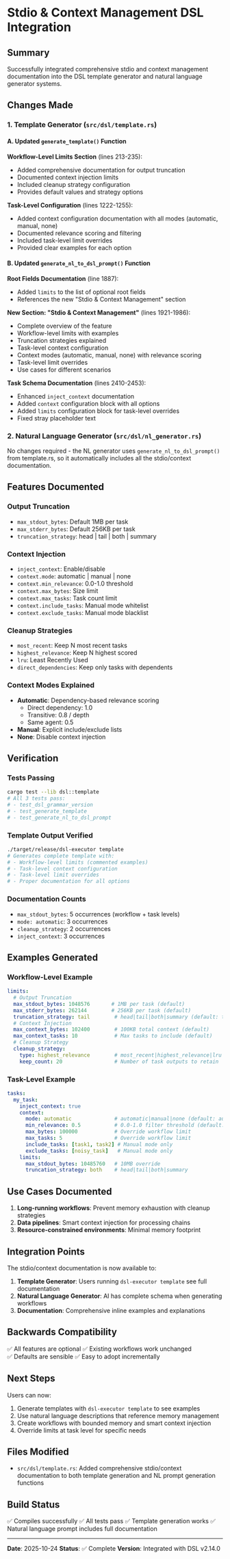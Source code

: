 # Stdio & Context Management DSL Integration

## Summary

Successfully integrated comprehensive stdio and context management documentation into the DSL template generator and natural language generator systems.

## Changes Made

### 1. Template Generator (`src/dsl/template.rs`)

#### A. Updated `generate_template()` Function

**Workflow-Level Limits Section** (lines 213-235):
- Added comprehensive documentation for output truncation
- Documented context injection limits
- Included cleanup strategy configuration
- Provides default values and strategy options

**Task-Level Configuration** (lines 1222-1255):
- Added context configuration documentation with all modes (automatic, manual, none)
- Documented relevance scoring and filtering
- Included task-level limit overrides
- Provided clear examples for each option

#### B. Updated `generate_nl_to_dsl_prompt()` Function

**Root Fields Documentation** (line 1887):
- Added `limits` to the list of optional root fields
- References the new "Stdio & Context Management" section

**New Section: "Stdio & Context Management"** (lines 1921-1986):
- Complete overview of the feature
- Workflow-level limits with examples
- Truncation strategies explained
- Task-level context configuration
- Context modes (automatic, manual, none) with relevance scoring
- Task-level limit overrides
- Use cases for different scenarios

**Task Schema Documentation** (lines 2410-2453):
- Enhanced `inject_context` documentation
- Added `context` configuration block with all options
- Added `limits` configuration block for task-level overrides
- Fixed stray placeholder text

### 2. Natural Language Generator (`src/dsl/nl_generator.rs`)

No changes required - the NL generator uses `generate_nl_to_dsl_prompt()` from template.rs, so it automatically includes all the stdio/context documentation.

## Features Documented

### Output Truncation
- `max_stdout_bytes`: Default 1MB per task
- `max_stderr_bytes`: Default 256KB per task
- `truncation_strategy`: head | tail | both | summary

### Context Injection
- `inject_context`: Enable/disable
- `context.mode`: automatic | manual | none
- `context.min_relevance`: 0.0-1.0 threshold
- `context.max_bytes`: Size limit
- `context.max_tasks`: Task count limit
- `context.include_tasks`: Manual mode whitelist
- `context.exclude_tasks`: Manual mode blacklist

### Cleanup Strategies
- `most_recent`: Keep N most recent tasks
- `highest_relevance`: Keep N highest scored
- `lru`: Least Recently Used
- `direct_dependencies`: Keep only tasks with dependents

### Context Modes Explained
- **Automatic**: Dependency-based relevance scoring
  - Direct dependency: 1.0
  - Transitive: 0.8 / depth
  - Same agent: 0.5
- **Manual**: Explicit include/exclude lists
- **None**: Disable context injection

## Verification

### Tests Passing
```bash
cargo test --lib dsl::template
# All 3 tests pass:
# - test_dsl_grammar_version
# - test_generate_template
# - test_generate_nl_to_dsl_prompt
```

### Template Output Verified
```bash
./target/release/dsl-executor template
# Generates complete template with:
# - Workflow-level limits (commented examples)
# - Task-level context configuration
# - Task-level limit overrides
# - Proper documentation for all options
```

### Documentation Counts
- `max_stdout_bytes`: 5 occurrences (workflow + task levels)
- `mode: automatic`: 3 occurrences
- `cleanup_strategy`: 2 occurrences
- `inject_context`: 3 occurrences

## Examples Generated

### Workflow-Level Example
```yaml
limits:
  # Output Truncation
  max_stdout_bytes: 1048576       # 1MB per task (default)
  max_stderr_bytes: 262144        # 256KB per task (default)
  truncation_strategy: tail        # head|tail|both|summary (default: tail)
  # Context Injection
  max_context_bytes: 102400        # 100KB total context (default)
  max_context_tasks: 10            # Max tasks to include (default)
  # Cleanup Strategy
  cleanup_strategy:
    type: highest_relevance        # most_recent|highest_relevance|lru|direct_dependencies
    keep_count: 20                 # Number of task outputs to retain
```

### Task-Level Example
```yaml
tasks:
  my_task:
    inject_context: true
    context:
      mode: automatic              # automatic|manual|none (default: automatic)
      min_relevance: 0.5           # 0.0-1.0 filter threshold (default: 0.5)
      max_bytes: 100000            # Override workflow limit
      max_tasks: 5                 # Override workflow limit
      include_tasks: [task1, task2] # Manual mode only
      exclude_tasks: [noisy_task]   # Manual mode only
    limits:
      max_stdout_bytes: 10485760   # 10MB override
      truncation_strategy: both    # head|tail|both|summary
```

## Use Cases Documented

1. **Long-running workflows**: Prevent memory exhaustion with cleanup strategies
2. **Data pipelines**: Smart context injection for processing chains
3. **Resource-constrained environments**: Minimal memory footprint

## Integration Points

The stdio/context documentation is now available to:

1. **Template Generator**: Users running `dsl-executor template` see full documentation
2. **Natural Language Generator**: AI has complete schema when generating workflows
3. **Documentation**: Comprehensive inline examples and explanations

## Backwards Compatibility

✅ All features are optional
✅ Existing workflows work unchanged  
✅ Defaults are sensible
✅ Easy to adopt incrementally

## Next Steps

Users can now:
1. Generate templates with `dsl-executor template` to see examples
2. Use natural language descriptions that reference memory management
3. Create workflows with bounded memory and smart context injection
4. Override limits at task level for specific needs

## Files Modified

- `src/dsl/template.rs`: Added comprehensive stdio/context documentation to both template generation and NL prompt generation functions

## Build Status

✅ Compiles successfully
✅ All tests pass
✅ Template generation works
✅ Natural language prompt includes full documentation

---

**Date**: 2025-10-24
**Status**: ✅ Complete
**Version**: Integrated with DSL v2.14.0
